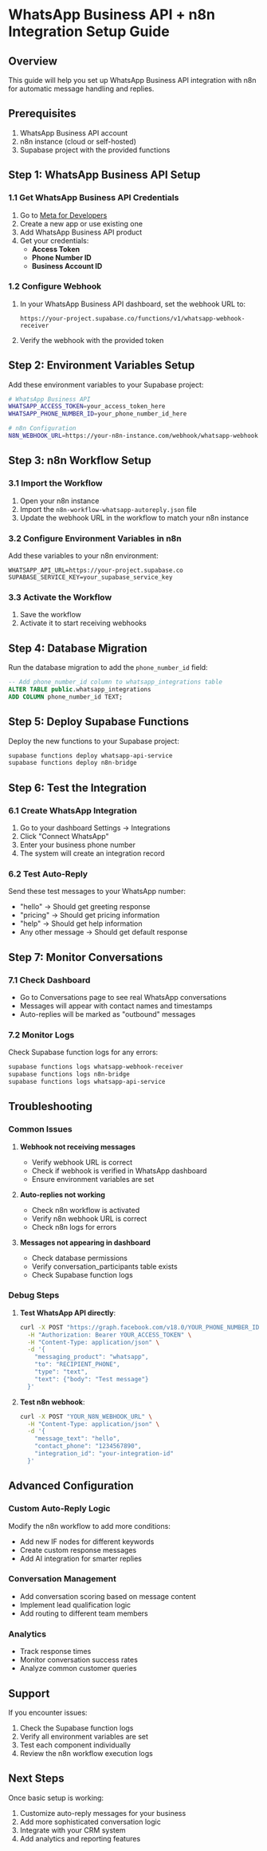 # WhatsApp Business API + n8n Integration Setup Guide

## Overview
This guide will help you set up WhatsApp Business API integration with n8n for automatic message handling and replies.

## Prerequisites
1. WhatsApp Business API account
2. n8n instance (cloud or self-hosted)
3. Supabase project with the provided functions

## Step 1: WhatsApp Business API Setup

### 1.1 Get WhatsApp Business API Credentials
1. Go to [Meta for Developers](https://developers.facebook.com/)
2. Create a new app or use existing one
3. Add WhatsApp Business API product
4. Get your credentials:
   - **Access Token**
   - **Phone Number ID**
   - **Business Account ID**

### 1.2 Configure Webhook
1. In your WhatsApp Business API dashboard, set the webhook URL to:
   ```
   https://your-project.supabase.co/functions/v1/whatsapp-webhook-receiver
   ```
2. Verify the webhook with the provided token

## Step 2: Environment Variables Setup

Add these environment variables to your Supabase project:

```bash
# WhatsApp Business API
WHATSAPP_ACCESS_TOKEN=your_access_token_here
WHATSAPP_PHONE_NUMBER_ID=your_phone_number_id_here

# n8n Configuration
N8N_WEBHOOK_URL=https://your-n8n-instance.com/webhook/whatsapp-webhook
```

## Step 3: n8n Workflow Setup

### 3.1 Import the Workflow
1. Open your n8n instance
2. Import the `n8n-workflow-whatsapp-autoreply.json` file
3. Update the webhook URL in the workflow to match your n8n instance

### 3.2 Configure Environment Variables in n8n
Add these variables to your n8n environment:
```
WHATSAPP_API_URL=https://your-project.supabase.co
SUPABASE_SERVICE_KEY=your_supabase_service_key
```

### 3.3 Activate the Workflow
1. Save the workflow
2. Activate it to start receiving webhooks

## Step 4: Database Migration

Run the database migration to add the `phone_number_id` field:

```sql
-- Add phone_number_id column to whatsapp_integrations table
ALTER TABLE public.whatsapp_integrations 
ADD COLUMN phone_number_id TEXT;
```

## Step 5: Deploy Supabase Functions

Deploy the new functions to your Supabase project:

```bash
supabase functions deploy whatsapp-api-service
supabase functions deploy n8n-bridge
```

## Step 6: Test the Integration

### 6.1 Create WhatsApp Integration
1. Go to your dashboard Settings → Integrations
2. Click "Connect WhatsApp"
3. Enter your business phone number
4. The system will create an integration record

### 6.2 Test Auto-Reply
Send these test messages to your WhatsApp number:
- "hello" → Should get greeting response
- "pricing" → Should get pricing information
- "help" → Should get help information
- Any other message → Should get default response

## Step 7: Monitor Conversations

### 7.1 Check Dashboard
- Go to Conversations page to see real WhatsApp conversations
- Messages will appear with contact names and timestamps
- Auto-replies will be marked as "outbound" messages

### 7.2 Monitor Logs
Check Supabase function logs for any errors:
```bash
supabase functions logs whatsapp-webhook-receiver
supabase functions logs n8n-bridge
supabase functions logs whatsapp-api-service
```

## Troubleshooting

### Common Issues

1. **Webhook not receiving messages**
   - Verify webhook URL is correct
   - Check if webhook is verified in WhatsApp dashboard
   - Ensure environment variables are set

2. **Auto-replies not working**
   - Check n8n workflow is activated
   - Verify n8n webhook URL is correct
   - Check n8n logs for errors

3. **Messages not appearing in dashboard**
   - Check database permissions
   - Verify conversation_participants table exists
   - Check Supabase function logs

### Debug Steps

1. **Test WhatsApp API directly**:
   ```bash
   curl -X POST "https://graph.facebook.com/v18.0/YOUR_PHONE_NUMBER_ID/messages" \
     -H "Authorization: Bearer YOUR_ACCESS_TOKEN" \
     -H "Content-Type: application/json" \
     -d '{
       "messaging_product": "whatsapp",
       "to": "RECIPIENT_PHONE",
       "type": "text",
       "text": {"body": "Test message"}
     }'
   ```

2. **Test n8n webhook**:
   ```bash
   curl -X POST "YOUR_N8N_WEBHOOK_URL" \
     -H "Content-Type: application/json" \
     -d '{
       "message_text": "hello",
       "contact_phone": "1234567890",
       "integration_id": "your-integration-id"
     }'
   ```

## Advanced Configuration

### Custom Auto-Reply Logic
Modify the n8n workflow to add more conditions:
- Add new IF nodes for different keywords
- Create custom response messages
- Add AI integration for smarter replies

### Conversation Management
- Add conversation scoring based on message content
- Implement lead qualification logic
- Add routing to different team members

### Analytics
- Track response times
- Monitor conversation success rates
- Analyze common customer queries

## Support

If you encounter issues:
1. Check the Supabase function logs
2. Verify all environment variables are set
3. Test each component individually
4. Review the n8n workflow execution logs

## Next Steps

Once basic setup is working:
1. Customize auto-reply messages for your business
2. Add more sophisticated conversation logic
3. Integrate with your CRM system
4. Add analytics and reporting features 